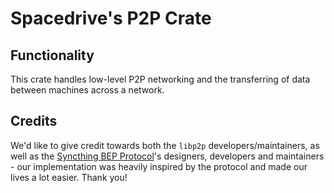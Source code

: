 # Spacedrive's P2P Crate

## Functionality

This crate handles low-level P2P networking and the transferring of data between machines across a network.

## Credits

We'd like to give credit towards both the `libp2p` developers/maintainers, as well as the [Syncthing BEP Protocol](https://docs.syncthing.net/specs/bep-v1.html)'s designers, developers and maintainers - our implementation was heavily inspired by the protocol and made our lives a lot easier. Thank you!
